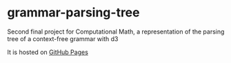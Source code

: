 # grammar-parsing-tree

Second final project for Computational Math, a representation of the parsing tree of a context-free grammar with d3

It is hosted on [GitHub Pages](https://mariojim.github.io/grammar-parsing-tree/)
